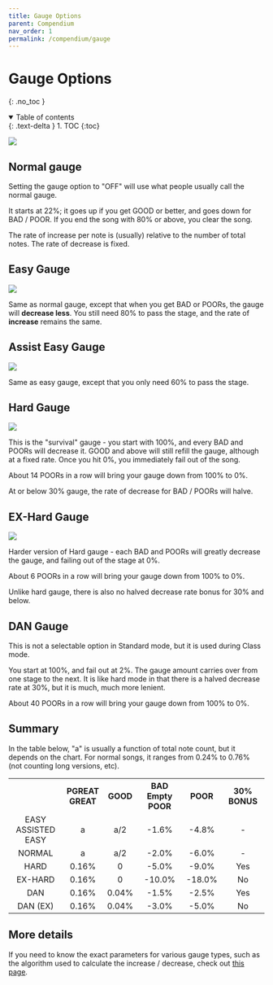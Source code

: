 ```yaml
---
title: Gauge Options
parent: Compendium
nav_order: 1
permalink: /compendium/gauge
---
```


# Gauge Options
{: .no_toc }

<details open markdown="block">
  <summary>
    Table of contents
  </summary>
  {: .text-delta }
1. TOC
{:toc}
</details>

![](/assets/img/gauge/option_gauge.jpg)

## Normal gauge

Setting the gauge option to "OFF" will use what people usually call the normal gauge.

It starts at 22%; it goes up if you get GOOD or better, and goes down for BAD / POOR. If you end the song with 80% or above, you clear the song.

The rate of increase per note is (usually) relative to the number of total notes. The rate of decrease is fixed.

## Easy Gauge

![](/assets/img/gauge/easy.jpg)

Same as normal gauge, except that when you get BAD or POORs, the gauge will **decrease less**. You still need 80% to pass the stage, and the rate of **increase** remains the same.

## Assist Easy Gauge

![](/assets/img/gauge/a_easy.jpg)

Same as easy gauge, except that you only need 60% to pass the stage.

## Hard Gauge

![](/assets/img/gauge/hard.jpg)

This is the "survival" gauge - you start with 100%, and every BAD and POORs will decrease it. GOOD and above will still refill the gauge, although at a fixed rate. Once you hit 0%, you immediately fail out of the song.

About 14 POORs in a row will bring your gauge down from 100% to 0%.

At or below 30% gauge, the rate of decrease for BAD / POORs will halve.

## EX-Hard Gauge

![](/assets/img/gauge/exhard.jpg)

Harder version of Hard gauge - each BAD and POORs will greatly decrease the gauge, and failing out of the stage at 0%.

About 6 POORs in a row will bring your gauge down from 100% to 0%.

Unlike hard gauge, there is also no halved decrease rate bonus for 30% and below.

## DAN Gauge

This is not a selectable option in Standard mode, but it is used during Class mode.

You start at 100%, and fail out at 2%. The gauge amount carries over from one stage to the next. It is like hard mode in that there is a halved decrease rate at 30%, but it is much, much more lenient.

About 40 POORs in a row will bring your gauge down from 100% to 0%.

## Summary

In the table below, "a" is usually a function of total note count, but it depends on the chart. For normal songs, it ranges from 0.24% to 0.76% (not counting long versions, etc).

<table class="center_table">
  <tbody>
    <tr>
      <th style="text-align: right;"><div></div></th>
      <th style="text-align: center;">
        <div>
          PGREAT<br />
          GREAT
        </div>
      </th>
      <th style="text-align: center;"><div>GOOD</div></th>
      <th style="text-align: center;">
        <div>
          BAD<br />
          Empty POOR
        </div>
      </th>
      <th style="text-align: center;"><div>POOR</div></th>
      <th style="text-align: center;">
        <div>
          30% BONUS
        </div>
      </th>
    </tr>
    <tr>
      <td style="text-align: center;">
        <div>
          EASY<br />
          ASSISTED EASY
        </div>
      </td>
      <td style="text-align: center;"><div>a</div></td>
      <td style="text-align: center;"><div>a/2</div></td>
      <td style="text-align: center;"><div>-1.6%</div></td>
      <td style="text-align: center;"><div>-4.8%</div></td>
      <td style="text-align: center;"><div>-</div></td>
    </tr>
    <tr>
      <td style="text-align: center;"><div>NORMAL</div></td>
      <td style="text-align: center;"><div>a</div></td>
      <td style="text-align: center;"><div>a/2</div></td>
      <td style="text-align: center;"><div>-2.0%</div></td>
      <td style="text-align: center;"><div>-6.0%</div></td>
      <td style="text-align: center;"><div>-</div></td>
    </tr>
    <tr>
      <td style="text-align: center;"><div>HARD</div></td>
      <td style="text-align: center;"><div>0.16%</div></td>
      <td style="text-align: center;"><div>0</div></td>
      <td style="text-align: center;"><div>-5.0%</div></td>
      <td style="text-align: center;"><div>-9.0%</div></td>
      <td style="text-align: center;"><div>Yes</div></td>
    </tr>
    <tr>
      <td style="text-align: center;"><div>EX-HARD</div></td>
      <td style="text-align: center;"><div>0.16%</div></td>
      <td style="text-align: center;"><div>0</div></td>
      <td style="text-align: center;"><div>-10.0%</div></td>
      <td style="text-align: center;"><div>-18.0%</div></td>
      <td style="text-align: center;"><div>No</div></td>
    </tr>
    <tr>
      <td style="text-align: center;"><div>DAN</div></td>
      <td style="text-align: center;"><div>0.16%</div></td>
      <td style="text-align: center;"><div>0.04%</div></td>
      <td style="text-align: center;"><div>-1.5%</div></td>
      <td style="text-align: center;"><div>-2.5%</div></td>
      <td style="text-align: center;"><div>Yes</div></td>
    </tr>
    <tr>
      <td style="text-align: center;"><div>DAN (EX)</div></td>
      <td style="text-align: center;"><div>0.16%</div></td>
      <td style="text-align: center;"><div>0.04%</div></td>
      <td style="text-align: center;"><div>-3.0%</div></td>
      <td style="text-align: center;"><div>-5.0%</div></td>
      <td style="text-align: center;"><div>No</div></td>
    </tr>
  </tbody>
</table>

## More details

If you need to know the exact parameters for various gauge types, such as the algorithm used to calculate the increase / decrease, check out [this page](/misc_datadump.html).
